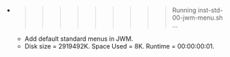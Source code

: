 * >>>>>>>>> Running inst-std-00-jwm-menu.sh ...
  * Add default standard menus in JWM.
  * Disk size = 2919492K. Space Used = 8K. Runtime = 00:00:00:01.
